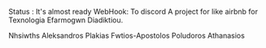 Status : It's almost ready
WebHook: To discord
A project for like airbnb for Texnologia Efarmogwn Diadiktiou.

Nhsiwths Aleksandros
Plakias Fwtios-Apostolos
Poludoros Athanasios
